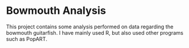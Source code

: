 # Bowmouth Analysis

This project contains some analysis performed on data regarding the bowmouth guitarfish. I have mainly used R, but also used other programs such as PopART.